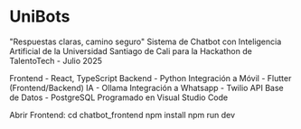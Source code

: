 # UniBots
"Respuestas claras, camino seguro"
Sistema de Chatbot con Inteligencia Artificial de la Universidad Santiago de Cali para la Hackathon de TalentoTech - Julio 2025

Frontend - React, TypeScript
Backend - Python
Integración a Móvil - Flutter (Frontend/Backend)
IA - Ollama
Integración a Whatsapp - Twilio API
Base de Datos - PostgreSQL
Programado en Visual Studio Code

Abrir Frontend:
cd chatbot_frontend
npm install
npm run dev
